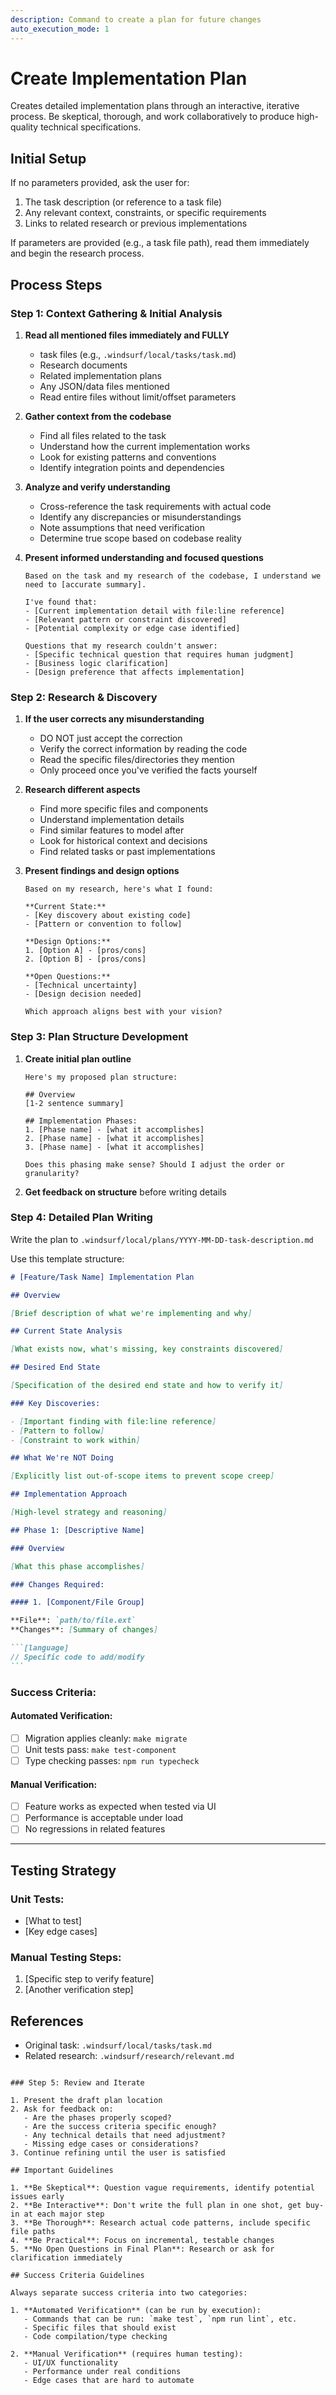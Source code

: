 ```yaml
---
description: Command to create a plan for future changes
auto_execution_mode: 1
---
```


# Create Implementation Plan

Creates detailed implementation plans through an interactive, iterative process. Be skeptical, thorough, and work collaboratively to produce high-quality technical specifications.

## Initial Setup

If no parameters provided, ask the user for:

1. The task description (or reference to a task file)
2. Any relevant context, constraints, or specific requirements
3. Links to related research or previous implementations

If parameters are provided (e.g., a task file path), read them immediately and begin the research process.

## Process Steps

### Step 1: Context Gathering & Initial Analysis

1. **Read all mentioned files immediately and FULLY**
   - task files (e.g., `.windsurf/local/tasks/task.md`)
   - Research documents
   - Related implementation plans
   - Any JSON/data files mentioned
   - Read entire files without limit/offset parameters

2. **Gather context from the codebase**
   - Find all files related to the task
   - Understand how the current implementation works
   - Look for existing patterns and conventions
   - Identify integration points and dependencies

3. **Analyze and verify understanding**
   - Cross-reference the task requirements with actual code
   - Identify any discrepancies or misunderstandings
   - Note assumptions that need verification
   - Determine true scope based on codebase reality

4. **Present informed understanding and focused questions**

   ```
   Based on the task and my research of the codebase, I understand we need to [accurate summary].

   I've found that:
   - [Current implementation detail with file:line reference]
   - [Relevant pattern or constraint discovered]
   - [Potential complexity or edge case identified]

   Questions that my research couldn't answer:
   - [Specific technical question that requires human judgment]
   - [Business logic clarification]
   - [Design preference that affects implementation]
   ```

### Step 2: Research & Discovery

1. **If the user corrects any misunderstanding**
   - DO NOT just accept the correction
   - Verify the correct information by reading the code
   - Read the specific files/directories they mention
   - Only proceed once you've verified the facts yourself

2. **Research different aspects**
   - Find more specific files and components
   - Understand implementation details
   - Find similar features to model after
   - Look for historical context and decisions
   - Find related tasks or past implementations

3. **Present findings and design options**

   ```
   Based on my research, here's what I found:

   **Current State:**
   - [Key discovery about existing code]
   - [Pattern or convention to follow]

   **Design Options:**
   1. [Option A] - [pros/cons]
   2. [Option B] - [pros/cons]

   **Open Questions:**
   - [Technical uncertainty]
   - [Design decision needed]

   Which approach aligns best with your vision?
   ```

### Step 3: Plan Structure Development

1. **Create initial plan outline**

   ```
   Here's my proposed plan structure:

   ## Overview
   [1-2 sentence summary]

   ## Implementation Phases:
   1. [Phase name] - [what it accomplishes]
   2. [Phase name] - [what it accomplishes]
   3. [Phase name] - [what it accomplishes]

   Does this phasing make sense? Should I adjust the order or granularity?
   ```

2. **Get feedback on structure** before writing details

### Step 4: Detailed Plan Writing

Write the plan to `.windsurf/local/plans/YYYY-MM-DD-task-description.md`

Use this template structure:

````markdown
# [Feature/Task Name] Implementation Plan

## Overview

[Brief description of what we're implementing and why]

## Current State Analysis

[What exists now, what's missing, key constraints discovered]

## Desired End State

[Specification of the desired end state and how to verify it]

### Key Discoveries:

- [Important finding with file:line reference]
- [Pattern to follow]
- [Constraint to work within]

## What We're NOT Doing

[Explicitly list out-of-scope items to prevent scope creep]

## Implementation Approach

[High-level strategy and reasoning]

## Phase 1: [Descriptive Name]

### Overview

[What this phase accomplishes]

### Changes Required:

#### 1. [Component/File Group]

**File**: `path/to/file.ext`
**Changes**: [Summary of changes]

```[language]
// Specific code to add/modify
```
````

### Success Criteria:

#### Automated Verification:

- [ ] Migration applies cleanly: `make migrate`
- [ ] Unit tests pass: `make test-component`
- [ ] Type checking passes: `npm run typecheck`

#### Manual Verification:

- [ ] Feature works as expected when tested via UI
- [ ] Performance is acceptable under load
- [ ] No regressions in related features

---

## Testing Strategy

### Unit Tests:

- [What to test]
- [Key edge cases]

### Manual Testing Steps:

1. [Specific step to verify feature]
2. [Another verification step]

## References

- Original task: `.windsurf/local/tasks/task.md`
- Related research: `.windsurf/research/relevant.md`

```

### Step 5: Review and Iterate

1. Present the draft plan location
2. Ask for feedback on:
   - Are the phases properly scoped?
   - Are the success criteria specific enough?
   - Any technical details that need adjustment?
   - Missing edge cases or considerations?
3. Continue refining until the user is satisfied

## Important Guidelines

1. **Be Skeptical**: Question vague requirements, identify potential issues early
2. **Be Interactive**: Don't write the full plan in one shot, get buy-in at each major step
3. **Be Thorough**: Research actual code patterns, include specific file paths
4. **Be Practical**: Focus on incremental, testable changes
5. **No Open Questions in Final Plan**: Research or ask for clarification immediately

## Success Criteria Guidelines

Always separate success criteria into two categories:

1. **Automated Verification** (can be run by execution):
   - Commands that can be run: `make test`, `npm run lint`, etc.
   - Specific files that should exist
   - Code compilation/type checking

2. **Manual Verification** (requires human testing):
   - UI/UX functionality
   - Performance under real conditions
   - Edge cases that are hard to automate
```

